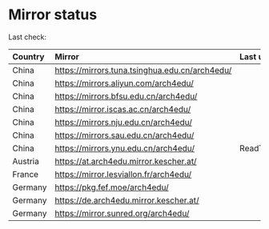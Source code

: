 <script src="./time.js"></script>
# Mirror status
Last check: <script type="text/javascript">localize(1692911667.8346968);</script>

|Country|Mirror|Last update|
|:------|:-----|:----------|
|China|https://mirrors.tuna.tsinghua.edu.cn/arch4edu/|<script type="text/javascript">localize(1692901670);</script>|
|China|https://mirrors.aliyun.com/arch4edu/|<script type="text/javascript">localize(1692901670);</script>|
|China|https://mirrors.bfsu.edu.cn/arch4edu/|<script type="text/javascript">localize(1692901670);</script>|
|China|https://mirror.iscas.ac.cn/arch4edu/|<script type="text/javascript">localize(1692858619);</script>|
|China|https://mirrors.nju.edu.cn/arch4edu/|<script type="text/javascript">localize(1692815393);</script>|
|China|https://mirrors.sau.edu.cn/arch4edu/|<script type="text/javascript">localize(1692901670);</script>|
|China|https://mirrors.ynu.edu.cn/arch4edu/|ReadTimeout|
|Austria|https://at.arch4edu.mirror.kescher.at/|<script type="text/javascript">localize(1692901670);</script>|
|France|https://mirror.lesviallon.fr/arch4edu/|<script type="text/javascript">localize(1692901670);</script>|
|Germany|https://pkg.fef.moe/arch4edu/|<script type="text/javascript">localize(1692901670);</script>|
|Germany|https://de.arch4edu.mirror.kescher.at/|<script type="text/javascript">localize(1692901670);</script>|
|Germany|https://mirror.sunred.org/arch4edu/|<script type="text/javascript">localize(1692901670);</script>|

<script src="./tablefilter/tablefilter.js"></script>
<script src="./table.js"></script>